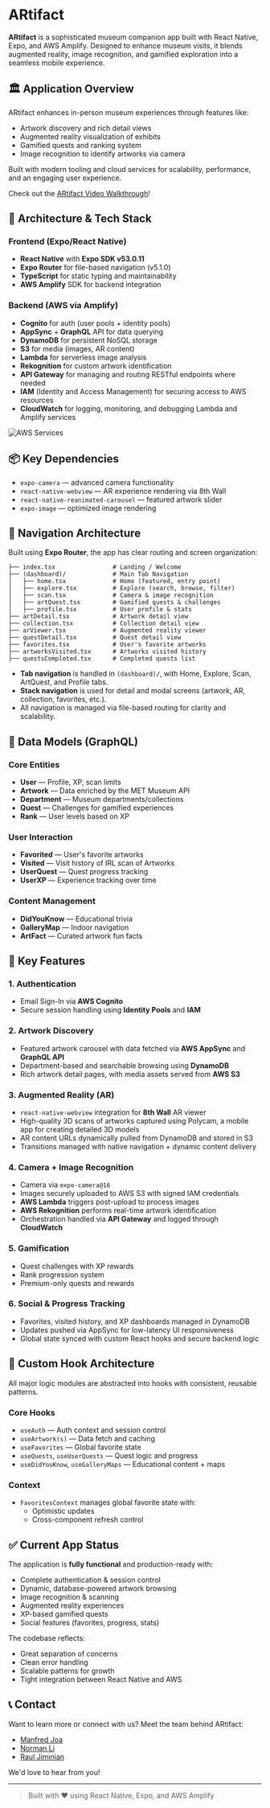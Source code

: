 # ARtifact

**ARtifact** is a sophisticated museum companion app built with React Native, Expo, and AWS Amplify. Designed to enhance museum visits, it blends augmented reality, image recognition, and gamified exploration into a seamless mobile experience.

## 🏛️ Application Overview

ARtifact enhances in-person museum experiences through features like:

- Artwork discovery and rich detail views
- Augmented reality visualization of exhibits
- Gamified quests and ranking system
- Image recognition to identify artworks via camera

Built with modern tooling and cloud services for scalability, performance, and an engaging user experience.

Check out the [ARtifact Video Walkthrough](https://youtu.be/_-6wWrZNwM4)!

## 🧱 Architecture & Tech Stack

### Frontend (Expo/React Native)

- **React Native** with **Expo SDK v53.0.11**
- **Expo Router** for file-based navigation (v5.1.0)
- **TypeScript** for static typing and maintainability
- **AWS Amplify** SDK for backend integration

### Backend (AWS via Amplify)

- **Cognito** for auth (user pools + identity pools)
- **AppSync** + **GraphQL** API for data querying
- **DynamoDB** for persistent NoSQL storage
- **S3** for media (images, AR content)
- **Lambda** for serverless image analysis
- **Rekognition** for custom artwork identification
- **API Gateway** for managing and routing RESTful endpoints where needed
- **IAM** (Identity and Access Management) for securing access to AWS resources
- **CloudWatch** for logging, monitoring, and debugging Lambda and Amplify services

![AWS Services](./assets/images/AWS_Services.png)

## 📦 Key Dependencies

- `expo-camera` — advanced camera functionality
- `react-native-webview` — AR experience rendering via 8th Wall
- `react-native-reanimated-carousel` — featured artwork slider
- `expo-image` — optimized image rendering

## 🧭 Navigation Architecture

Built using **Expo Router**, the app has clear routing and screen organization:

```
├── index.tsx                # Landing / Welcome
├── (dashboard)/             # Main Tab Navigation
│   ├── home.tsx             # Home (featured, entry point)
│   ├── explore.tsx          # Explore (search, browse, filter)
│   ├── scan.tsx             # Camera & image recognition
│   ├── artQuest.tsx         # Gamified quests & challenges
│   ├── profile.tsx          # User profile & stats
├── artDetail.tsx            # Artwork detail view
├── collection.tsx           # Collection detail view
├── arViewer.tsx             # Augmented reality viewer
├── questDetail.tsx          # Quest detail view
├── favorites.tsx            # User's favorite artworks
├── artworksVisited.tsx      # Artworks visited history
├── questsCompleted.tsx      # Completed quests list
```

- **Tab navigation** is handled in `(dashboard)/`, with Home, Explore, Scan, ArtQuest, and Profile tabs.
- **Stack navigation** is used for detail and modal screens (artwork, AR, collection, favorites, etc.).
- All navigation is managed via file-based routing for clarity and scalability.

## 🧬 Data Models (GraphQL)

### Core Entities

- **User** — Profile, XP, scan limits
- **Artwork** — Data enriched by the MET Museum API
- **Department** — Museum departments/collections
- **Quest** — Challenges for gamified experiences
- **Rank** — User levels based on XP

### User Interaction

- **Favorited** — User's favorite artworks
- **Visited** — Visit history of IRL scan of Artworks
- **UserQuest** — Quest progress tracking
- **UserXP** — Experience tracking over time

### Content Management

- **DidYouKnow** — Educational trivia
- **GalleryMap** — Indoor navigation
- **ArtFact** — Curated artwork fun facts

## 🔑 Key Features

### 1. Authentication

- Email Sign-In via **AWS Cognito**
- Secure session handling using **Identity Pools** and **IAM**

### 2. Artwork Discovery

- Featured artwork carousel with data fetched via **AWS AppSync** and **GraphQL API**
- Department-based and searchable browsing using **DynamoDB**
- Rich artwork detail pages, with media assets served from **AWS S3**

### 3. Augmented Reality (AR)

- `react-native-webview` integration for **8th Wall** AR viewer
- High-quality 3D scans of artworks captured using Polycam, a mobile app for creating detailed 3D models
- AR content URLs dynamically pulled from DynamoDB and stored in S3
- Transitions managed with native navigation + dynamic content delivery

### 4. Camera + Image Recognition

- Camera via `expo-camera@16`
- Images securely uploaded to AWS S3 with signed IAM credentials
- **AWS Lambda** triggers post-upload to process images
- **AWS Rekognition** performs real-time artwork identification
- Orchestration handled via **API Gateway** and logged through **CloudWatch**

### 5. Gamification

- Quest challenges with XP rewards
- Rank progression system
- Premium-only quests and rewards

### 6. Social & Progress Tracking

- Favorites, visited history, and XP dashboards managed in DynamoDB
- Updates pushed via AppSync for low-latency UI responsiveness
- Global state synced with custom React hooks and secure backend logic

## 🧩 Custom Hook Architecture

All major logic modules are abstracted into hooks with consistent, reusable patterns.

### Core Hooks

- `useAuth` — Auth context and session control
- `useArtwork(s)` — Data fetch and caching
- `useFavorites` — Global favorite state
- `useQuests`, `useUserQuests` — Quest logic and progress
- `useDidYouKnow`, `useGalleryMaps` — Educational content + maps

### Context

- `FavoritesContext` manages global favorite state with:
  - Optimistic updates
  - Cross-component refresh control

## ✅ Current App Status

The application is **fully functional** and production-ready with:

- Complete authentication & session control
- Dynamic, database-powered artwork browsing
- Image recognition & scanning
- Augmented reality experiences
- XP-based gamified quests
- Social features (favorites, progress, stats)

The codebase reflects:

- Great separation of concerns
- Clean error handling
- Scalable patterns for growth
- Tight integration between React Native and AWS

## 📞 Contact

Want to learn more or connect with us? Meet the team behind ARtifact:

- <a href="https://www.linkedin.com/in/manfredjoa/" target="_blank" rel="noopener">Manfred Joa</a>
- <a href="https://www.linkedin.com/in/norman8823/" target="_blank" rel="noopener">Norman Li</a>
- <a href="https://www.linkedin.com/in/raul-jiminian/" target="_blank" rel="noopener">Raul Jiminian</a>

We'd love to hear from you!

---

> Built with ❤️ using React Native, Expo, and AWS Amplify
